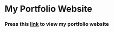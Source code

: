 # My Portfolio Website

### Press this [link](https://chanayus.github.io/) to view my portfolio website
